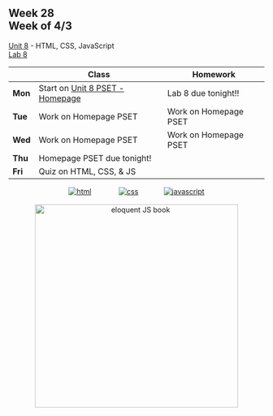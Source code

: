 ## Week 28 <br>Week of 4/3

[Unit 8](/apcsp/curriculum/8) - HTML, CSS, JavaScript<br>[Lab 8](https://cs50.harvard.edu/ap/2023/curriculum/x/labs/8/)

|         | Class | Homework |
| ------- | ----- | -------- |
| **Mon** |Start on [Unit 8 PSET - Homepage](https://cs50.harvard.edu/ap/2023/curriculum/x/psets/8/homepage/) |Lab 8 due tonight!! |
| **Tue** |Work on Homepage PSET |Work on Homepage PSET |
| **Wed** |Work on Homepage PSET |Work on Homepage PSET |
| **Thu** |Homepage PSET due tonight! | |
| **Fri** |Quiz on HTML, CSS, & JS | |


<div style="text-align:center">
<a href="https://www.w3schools.com/html" target="_blank"><img src="\apcsp\assets\img\html-icon.jpg" alt="html" style="padding: 0px 25px"></a> <a href="https://www.w3schools.com/css" target="_blank"><img src="\apcsp\assets\img\css-icon.jpg" alt="css" style="padding: 0px 25px"></a><a href="https://www.w3schools.com/js" target="_blank"><img src="\apcsp\assets\img\js-icon.jpg" alt="javascript" style="padding: 0px 25px"></a>
</div>

<br>
<div style="text-align:center">
<a href="https://eloquentjavascript.net/" target="_blank"><img src="https://eloquentjavascript.net/img/cover.jpg" alt="eloquent JS book" height="400px"></a>
</div>

<meta http-equiv="refresh" content="300"/>
